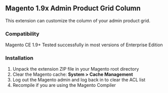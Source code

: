 ## Magento 1.9x Admin Product Grid Column

This extension can customize the column of your admin product grid.

### Compatibility

Magento CE 1.9+
Tested successfully in most versions of Enterprise Edition

### Installation

1. Unpack the extension ZIP file in your Magento root directory
2. Clear the Magento cache: **System > Cache Management**
3. Log out the Magento admin and log back in to clear the ACL list
4. Recompile if you are using the Magento Compiler

